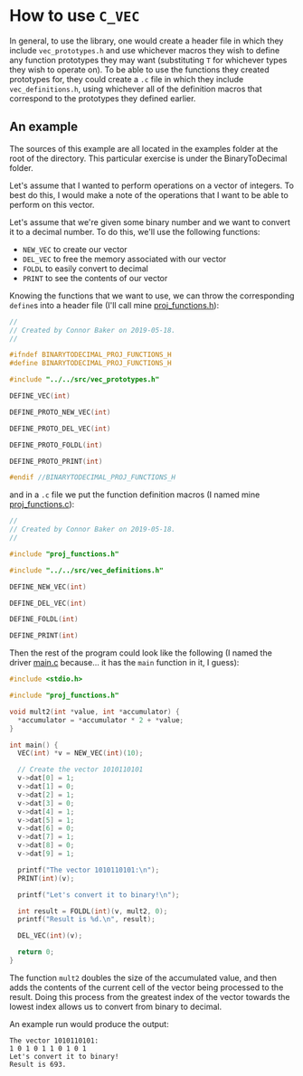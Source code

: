 # How to use `C_VEC`

In general, to use the library, one would create a header file in which they include `vec_prototypes.h` and use whichever macros they wish to define any function prototypes they may want (substituting `T` for whichever types they wish to operate on). To be able to use the functions they created prototypes for, they could create a `.c` file in which they include `vec_definitions.h`, using whichever all of the definition macros that correspond to the prototypes they defined earlier.

## An example

The sources of this example are all located in the examples folder at the root of the directory. This particular exercise is under the BinaryToDecimal folder.

Let's assume that I wanted to perform operations on a vector of integers. To best do this, I would make a note of the operations that I want to be able to perform on this vector.

Let's assume that we're given some binary number and we want to convert it to a decimal number. To do this, we'll use the following functions:

+ `NEW_VEC` to create our vector
+ `DEL_VEC` to free the memory associated with our vector
+ `FOLDL` to easily convert to decimal
+ `PRINT` to see the contents of our vector

Knowing the functions that we want to use, we can throw the corresponding `define`s into a header file (I'll call mine [proj_functions.h](../examples/BinaryToDecimal/proj_functions.h)):

~~~c
//
// Created by Connor Baker on 2019-05-18.
//

#ifndef BINARYTODECIMAL_PROJ_FUNCTIONS_H
#define BINARYTODECIMAL_PROJ_FUNCTIONS_H

#include "../../src/vec_prototypes.h"

DEFINE_VEC(int)

DEFINE_PROTO_NEW_VEC(int)

DEFINE_PROTO_DEL_VEC(int)

DEFINE_PROTO_FOLDL(int)

DEFINE_PROTO_PRINT(int)

#endif //BINARYTODECIMAL_PROJ_FUNCTIONS_H
~~~

and in a `.c` file we put the function definition macros (I named mine [proj_functions.c](../examples/BinaryToDecimal/proj_functions.c)):

~~~c
//
// Created by Connor Baker on 2019-05-18.
//

#include "proj_functions.h"

#include "../../src/vec_definitions.h"

DEFINE_NEW_VEC(int)

DEFINE_DEL_VEC(int)

DEFINE_FOLDL(int)

DEFINE_PRINT(int)
~~~

Then the rest of the program could look like the following (I named the driver [main.c](../examples/BinaryToDecimal/main.c) because... it has the `main` function in it, I guess):

~~~c
#include <stdio.h>

#include "proj_functions.h"

void mult2(int *value, int *accumulator) {
  *accumulator = *accumulator * 2 + *value;
}

int main() {
  VEC(int) *v = NEW_VEC(int)(10);

  // Create the vector 1010110101
  v->dat[0] = 1;
  v->dat[1] = 0;
  v->dat[2] = 1;
  v->dat[3] = 0;
  v->dat[4] = 1;
  v->dat[5] = 1;
  v->dat[6] = 0;
  v->dat[7] = 1;
  v->dat[8] = 0;
  v->dat[9] = 1;

  printf("The vector 1010110101:\n");
  PRINT(int)(v);

  printf("Let's convert it to binary!\n");

  int result = FOLDL(int)(v, mult2, 0);
  printf("Result is %d.\n", result);

  DEL_VEC(int)(v);

  return 0;
}
~~~

The function `mult2` doubles the size of the accumulated value, and then adds the contents of the current cell of the vector being processed to the result. Doing this process from the greatest index of the vector towards the lowest index allows us to convert from binary to decimal.

An example run would produce the output:

~~~console
The vector 1010110101:
1 0 1 0 1 1 0 1 0 1
Let's convert it to binary!
Result is 693.
~~~